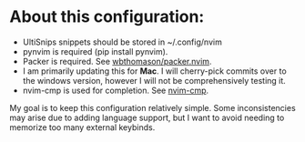 # About this configuration:

- UltiSnips snippets should be stored in ~/.config/nvim
- pynvim is required (pip install pynvim).
- Packer is required. See [wbthomason/packer.nvim](https://github.com/wbthomason/packer.nvim).
- I am primarily updating this for **Mac**. I will cherry-pick commits over to
  the windows version, however I will not be comprehensively testing it.
- nvim-cmp is used for completion. See [nvim-cmp](https://github.com/hrsh7th/nvim-cmp).

My goal is to keep this configuration relatively simple. Some inconsistencies may arise
due to adding language support, but I want to avoid needing to memorize too many external
keybinds.
